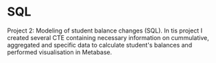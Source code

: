 # SQL
Project 2: Modeling of student balance changes (SQL). In tis project I created several CTE containing necessary information on cummulative, aggregated and specific data to calculate student's balances and performed visualisation in Metabase. 
